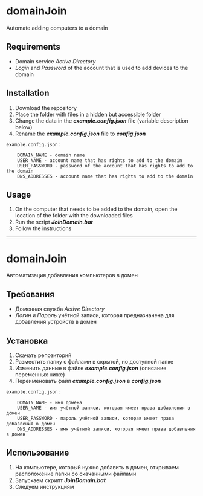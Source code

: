 # domainJoin
Automate adding computers to a domain

## Requirements
- Domain service *Active Directory*
- *Login* and *Password* of the account that is used to add devices to the domain

## Installation
1. Download the repository
2. Place the folder with files in a hidden but accessible folder
3. Change the data in the ***example.config.json*** file (variable description below)
4. Rename the ***example.config.json*** file to ***config.json***

```
example.config.json:

    DOMAIN_NAME - domain name
    USER_NAME - account name that has rights to add to the domain
    USER_PASSWORD - password of the account that has rights to add to the domain
    DNS_ADDRESSES - account name that has rights to add to the domain
```

## Usage
1. On the computer that needs to be added to the domain, open the location of the folder with the downloaded files
2. Run the script ***JoinDomain.bat***
3. Follow the instructions



---



# domainJoin
Автоматизация добавления компьютеров в домен

## Требования
- Доменная служба *Active Directory*
- *Логин* и *Пароль* учётной записи, которая предназначена для добавления устройств в домен

## Установка
1. Скачать репозиторий
2. Разместить папку с файлами в скрытой, но доступной папке
3. Изменить данные в файле ***example.config.json*** (описание переменных ниже)
4. Переименовать файл ***example.config.json*** в ***config.json***


```
example.config.json:

    DOMAIN_NAME - имя домена
    USER_NAME - имя учётной записи, которая имеет права добавления в домен
    USER_PASSWORD - пароль учётной записи, которая имеет права добавления в домен
    DNS_ADDRESSES - имя учётной записи, которая имеет права добавления в домен
```

## Использование
1. На компьютере, который нужно добавить в домен, открываем расположение папки со скачанными файлами
2. Запускаем скрипт ***JoinDomain.bat*** 
3. Следуем инструкциям
